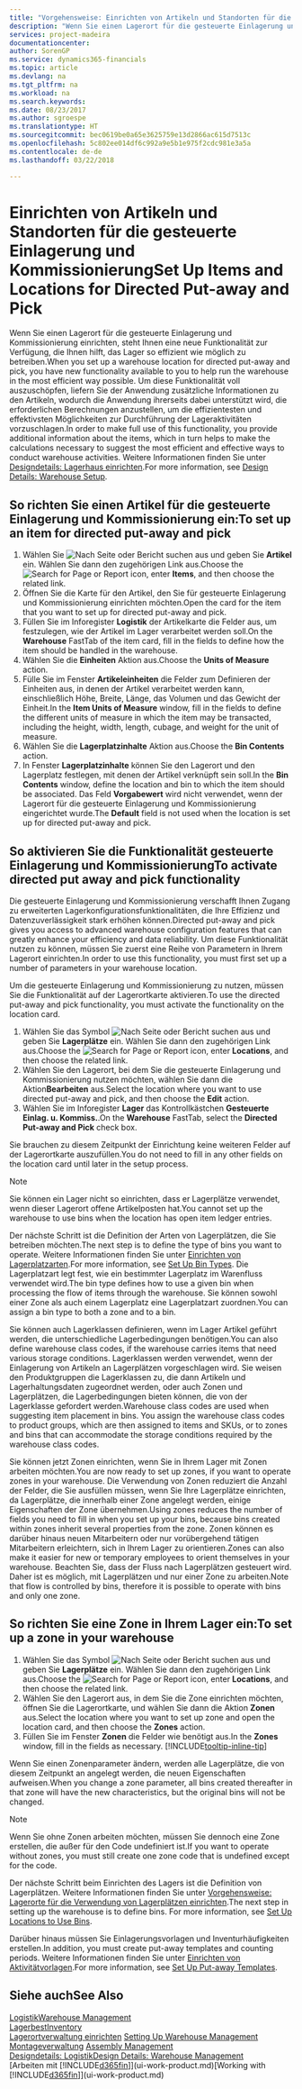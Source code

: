 ```yaml
---
title: "Vorgehensweise: Einrichten von Artikeln und Standorten für die gesteuerte Einlagerung und Kommissionierung | Microsoft Docs"
description: "Wenn Sie einen Lagerort für die gesteuerte Einlagerung und Kommissionierung einrichten, steht Ihnen eine neue Funktionalität zur Verfügung, die Ihnen hilft, das Lager so effizient wie möglich zu betreiben."
services: project-madeira
documentationcenter: 
author: SorenGP
ms.service: dynamics365-financials
ms.topic: article
ms.devlang: na
ms.tgt_pltfrm: na
ms.workload: na
ms.search.keywords: 
ms.date: 08/23/2017
ms.author: sgroespe
ms.translationtype: HT
ms.sourcegitcommit: bec0619be0a65e3625759e13d2866ac615d7513c
ms.openlocfilehash: 5c802ee014df6c992a9e5b1e975f2cdc981e3a5a
ms.contentlocale: de-de
ms.lasthandoff: 03/22/2018

---
```

# <a name="set-up-items-and-locations-for-directed-put-away-and-pick"></a><span data-ttu-id="b9146-103">Einrichten von Artikeln und Standorten für die gesteuerte Einlagerung und Kommissionierung</span><span class="sxs-lookup"><span data-stu-id="b9146-103">Set Up Items and Locations for Directed Put-away and Pick</span></span>
<span data-ttu-id="b9146-104">Wenn Sie einen Lagerort für die gesteuerte Einlagerung und Kommissionierung einrichten, steht Ihnen eine neue Funktionalität zur Verfügung, die Ihnen hilft, das Lager so effizient wie möglich zu betreiben.</span><span class="sxs-lookup"><span data-stu-id="b9146-104">When you set up a warehouse location for directed put-away and pick, you have new functionality available to you to help run the warehouse in the most efficient way possible.</span></span> <span data-ttu-id="b9146-105">Um diese Funktionalität voll auszuschöpfen, liefern Sie der Anwendung zusätzliche Informationen zu den Artikeln, wodurch die Anwendung ihrerseits dabei unterstützt wird, die erforderlichen Berechnungen anzustellen, um die effizientesten und effektivsten Möglichkeiten zur Durchführung der Lageraktivitäten vorzuschlagen.</span><span class="sxs-lookup"><span data-stu-id="b9146-105">In order to make full use of this functionality, you provide additional information about the items, which in turn helps to make the calculations necessary to suggest the most efficient and effective ways to conduct warehouse activities.</span></span> <span data-ttu-id="b9146-106">Weitere Informationen finden Sie unter [Designdetails: Lagerhaus einrichten](design-details-warehouse-setup.md).</span><span class="sxs-lookup"><span data-stu-id="b9146-106">For more information, see [Design Details: Warehouse Setup](design-details-warehouse-setup.md).</span></span>

## <a name="to-set-up-an-item-for-directed-put-away-and-pick"></a><span data-ttu-id="b9146-107">So richten Sie einen Artikel für die gesteuerte Einlagerung und Kommissionierung ein:</span><span class="sxs-lookup"><span data-stu-id="b9146-107">To set up an item for directed put-away and pick</span></span>  
1.  <span data-ttu-id="b9146-108">Wählen Sie ![Nach Seite oder Bericht suchen](media/ui-search/search_small.png "Symbol nach Seite oder Bericht suchen") aus und geben Sie **Artikel** ein. Wählen Sie dann den zugehörigen Link aus.</span><span class="sxs-lookup"><span data-stu-id="b9146-108">Choose the ![Search for Page or Report](media/ui-search/search_small.png "Search for Page or Report icon") icon, enter **Items**, and then choose the related link.</span></span>  
2.  <span data-ttu-id="b9146-109">Öffnen Sie die Karte für den Artikel, den Sie für gesteuerte Einlagerung und Kommissionierung einrichten möchten.</span><span class="sxs-lookup"><span data-stu-id="b9146-109">Open the card for the item that you want to set up for directed put-away and pick.</span></span>
3. <span data-ttu-id="b9146-110">Füllen Sie im Inforegister **Logistik** der Artikelkarte die Felder aus, um festzulegen, wie der Artikel im Lager verarbeitet werden soll.</span><span class="sxs-lookup"><span data-stu-id="b9146-110">On the **Warehouse** FastTab of the item card, fill in the fields to define how the item should be handled in the warehouse.</span></span>  
4.  <span data-ttu-id="b9146-111">Wählen Sie die **Einheiten** Aktion aus.</span><span class="sxs-lookup"><span data-stu-id="b9146-111">Choose the **Units of Measure** action.</span></span>
5. <span data-ttu-id="b9146-112">Fülle Sie im Fenster **Artikeleinheiten** die Felder zum Definieren der Einheiten aus, in denen der Artikel verarbeitet werden kann, einschließlich Höhe, Breite, Länge, das Volumen und das Gewicht der Einheit.</span><span class="sxs-lookup"><span data-stu-id="b9146-112">In the **Item Units of Measure** window, fill in the fields to define the different units of measure in which the item may be transacted, including the height, width, length, cubage, and weight for the unit of measure.</span></span>
6. <span data-ttu-id="b9146-113">Wählen Sie die **Lagerplatzinhalte** Aktion aus.</span><span class="sxs-lookup"><span data-stu-id="b9146-113">Choose the **Bin Contents** action.</span></span>
7. <span data-ttu-id="b9146-114">In Fenster **Lagerplatzinhalte** können Sie den Lagerort und den Lagerplatz festlegen, mit denen der Artikel verknüpft sein soll.</span><span class="sxs-lookup"><span data-stu-id="b9146-114">In the **Bin Contents** window, define the location and bin to which the item should be associated.</span></span> <span data-ttu-id="b9146-115">Das Feld **Vorgabewert** wird nicht verwendet, wenn der Lagerort für die gesteuerte Einlagerung und Kommissionierung eingerichtet wurde.</span><span class="sxs-lookup"><span data-stu-id="b9146-115">The **Default** field is not used when the location is set up for directed put-away and pick.</span></span>  

## <a name="to-activate-directed-put-away-and-pick-functionality"></a><span data-ttu-id="b9146-116">So aktivieren Sie die Funktionalität gesteuerte Einlagerung und Kommissionierung</span><span class="sxs-lookup"><span data-stu-id="b9146-116">To activate directed put away and pick functionality</span></span>  
<span data-ttu-id="b9146-117">Die gesteuerte Einlagerung und Kommissionierung verschafft Ihnen Zugang zu erweiterten Lagerkonfigurationsfunktionalitäten, die Ihre Effizienz und Datenzuverlässigkeit stark erhöhen können.</span><span class="sxs-lookup"><span data-stu-id="b9146-117">Directed put-away and pick gives you access to advanced warehouse configuration features that can greatly enhance your efficiency and data reliability.</span></span> <span data-ttu-id="b9146-118">Um diese Funktionalität nutzen zu können, müssen Sie zuerst eine Reihe von Parametern in Ihrem Lagerort einrichten.</span><span class="sxs-lookup"><span data-stu-id="b9146-118">In order to use this functionality, you must first set up a number of parameters in your warehouse location.</span></span>  

<span data-ttu-id="b9146-119">Um die gesteuerte Einlagerung und Kommissionierung zu nutzen, müssen Sie die Funktionalität auf der Lagerortkarte aktivieren.</span><span class="sxs-lookup"><span data-stu-id="b9146-119">To use the directed put-away and pick functionality, you must activate the functionality on the location card.</span></span>    
1.  <span data-ttu-id="b9146-120">Wählen Sie das Symbol ![Nach Seite oder Bericht suchen](media/ui-search/search_small.png "Nach Seite oder Bericht suchen") aus und geben Sie **Lagerplätze** ein. Wählen Sie dann den zugehörigen Link aus.</span><span class="sxs-lookup"><span data-stu-id="b9146-120">Choose the ![Search for Page or Report](media/ui-search/search_small.png "Search for Page or Report icon") icon, enter **Locations**, and then choose the related link.</span></span>  
2.  <span data-ttu-id="b9146-121">Wählen Sie den Lagerort, bei dem Sie die gesteuerte Einlagerung und Kommissionierung nutzen möchten, wählen Sie dann die Aktion**Bearbeiten** aus.</span><span class="sxs-lookup"><span data-stu-id="b9146-121">Select the location where you want to use directed put-away and pick, and then choose the **Edit** action.</span></span>  
3.  <span data-ttu-id="b9146-122">Wählen Sie im Inforegister **Lager** das Kontrollkästchen **Gesteuerte Einlag. u. Kommiss.**.</span><span class="sxs-lookup"><span data-stu-id="b9146-122">On the **Warehouse** FastTab, select the **Directed Put-away and Pick** check box.</span></span>  

<span data-ttu-id="b9146-123">Sie brauchen zu diesem Zeitpunkt der Einrichtung keine weiteren Felder auf der Lagerortkarte auszufüllen.</span><span class="sxs-lookup"><span data-stu-id="b9146-123">You do not need to fill in any other fields on the location card until later in the setup process.</span></span>  

> [!NOTE]  
>  <span data-ttu-id="b9146-124">Sie können ein Lager nicht so einrichten, dass er Lagerplätze verwendet, wenn dieser Lagerort offene Artikelposten hat.</span><span class="sxs-lookup"><span data-stu-id="b9146-124">You cannot set up the warehouse to use bins when the location has open item ledger entries.</span></span>  

<span data-ttu-id="b9146-125">Der nächste Schritt ist die Definition der Arten von Lagerplätzen, die Sie betreiben möchten.</span><span class="sxs-lookup"><span data-stu-id="b9146-125">The next step is to define the type of bins you want to operate.</span></span> <span data-ttu-id="b9146-126">Weitere Informationen finden Sie unter [Einrichten von Lagerplatzarten](warehouse-how-to-set-up-bin-types.md).</span><span class="sxs-lookup"><span data-stu-id="b9146-126">For more information, see [Set Up Bin Types](warehouse-how-to-set-up-bin-types.md).</span></span> <span data-ttu-id="b9146-127">Die Lagerplatzart legt fest, wie ein bestimmter Lagerplatz im Warenfluss verwendet wird.</span><span class="sxs-lookup"><span data-stu-id="b9146-127">The bin type defines how to use a given bin when processing the flow of items through the warehouse.</span></span> <span data-ttu-id="b9146-128">Sie können sowohl einer Zone als auch einem Lagerplatz eine Lagerplatzart zuordnen.</span><span class="sxs-lookup"><span data-stu-id="b9146-128">You can assign a bin type to both a zone and to a bin.</span></span>  

<span data-ttu-id="b9146-129">Sie können auch Lagerklassen definieren, wenn im Lager Artikel geführt werden, die unterschiedliche Lagerbedingungen benötigen.</span><span class="sxs-lookup"><span data-stu-id="b9146-129">You can also define warehouse class codes, if the warehouse carries items that need various storage conditions.</span></span> <span data-ttu-id="b9146-130">Lagerklassen werden verwendet, wenn der Einlagerung von Artikeln an Lagerplätzen vorgeschlagen wird. Sie weisen den Produktgruppen die Lagerklassen zu, die dann Artikeln und Lagerhaltungsdaten zugeordnet werden, oder auch Zonen und Lagerplätzen, die Lagerbedingungen bieten können, die von der Lagerklasse gefordert werden.</span><span class="sxs-lookup"><span data-stu-id="b9146-130">Warehouse class codes are used when suggesting item placement in bins. You assign the warehouse class codes to product groups, which are then assigned to items and SKUs, or to zones and bins that can accommodate the storage conditions required by the warehouse class codes.</span></span>  

<span data-ttu-id="b9146-131">Sie können jetzt Zonen einrichten, wenn Sie in Ihrem Lager mit Zonen arbeiten möchten.</span><span class="sxs-lookup"><span data-stu-id="b9146-131">You are now ready to set up zones, if you want to operate zones in your warehouse.</span></span> <span data-ttu-id="b9146-132">Die Verwendung von Zonen reduziert die Anzahl der Felder, die Sie ausfüllen müssen, wenn Sie Ihre Lagerplätze einrichten, da Lagerplätze, die innerhalb einer Zone angelegt werden, einige Eigenschaften der Zone übernehmen.</span><span class="sxs-lookup"><span data-stu-id="b9146-132">Using zones reduces the number of fields you need to fill in when you set up your bins, because bins created within zones inherit several properties from the zone.</span></span> <span data-ttu-id="b9146-133">Zonen können es darüber hinaus neuen Mitarbeitern oder nur vorübergehend tätigen Mitarbeitern erleichtern, sich in Ihrem Lager zu orientieren.</span><span class="sxs-lookup"><span data-stu-id="b9146-133">Zones can also make it easier for new or temporary employees to orient themselves in your warehouse.</span></span> <span data-ttu-id="b9146-134">Beachten Sie, dass der Fluss nach Lagerplätzen gesteuert wird. Daher ist es möglich, mit Lagerplätzen und nur einer Zone zu arbeiten.</span><span class="sxs-lookup"><span data-stu-id="b9146-134">Note that flow is controlled by bins, therefore it is possible to operate with bins and only one zone.</span></span>  

## <a name="to-set-up-a-zone-in-your-warehouse"></a><span data-ttu-id="b9146-135">So richten Sie eine Zone in Ihrem Lager ein:</span><span class="sxs-lookup"><span data-stu-id="b9146-135">To set up a zone in your warehouse</span></span>  
1.  <span data-ttu-id="b9146-136">Wählen Sie das Symbol ![Nach Seite oder Bericht suchen](media/ui-search/search_small.png "Nach Seite oder Bericht suchen") aus und geben Sie **Lagerplätze** ein. Wählen Sie dann den zugehörigen Link aus.</span><span class="sxs-lookup"><span data-stu-id="b9146-136">Choose the ![Search for Page or Report](media/ui-search/search_small.png "Search for Page or Report icon") icon, enter **Locations**, and then choose the related link.</span></span>  
2.  <span data-ttu-id="b9146-137">Wählen Sie den Lagerort aus, in dem Sie die Zone einrichten möchten, öffnen Sie die Lagerortkarte, und wählen Sie dann die Aktion **Zonen** aus.</span><span class="sxs-lookup"><span data-stu-id="b9146-137">Select the location where you want to set up zone and open the location card, and then choose the **Zones** action.</span></span>  
3.  <span data-ttu-id="b9146-138">Füllen Sie im Fenster **Zonen** die Felder wie benötigt aus.</span><span class="sxs-lookup"><span data-stu-id="b9146-138">In the **Zones** window, fill in the fields as necessary.</span></span> [!INCLUDE[tooltip-inline-tip](includes/tooltip-inline-tip_md.md)]  

<span data-ttu-id="b9146-139">Wenn Sie einen Zonenparameter ändern, werden alle Lagerplätze, die von diesem Zeitpunkt an angelegt werden, die neuen Eigenschaften aufweisen.</span><span class="sxs-lookup"><span data-stu-id="b9146-139">When you change a zone parameter, all bins created thereafter in that zone will have the new characteristics, but the original bins will not be changed.</span></span>  

> [!NOTE]  
>  <span data-ttu-id="b9146-140">Wenn Sie ohne Zonen arbeiten möchten, müssen Sie dennoch eine Zone erstellen, die außer für den Code undefiniert ist.</span><span class="sxs-lookup"><span data-stu-id="b9146-140">If you want to operate without zones, you must still create one zone code that is undefined except for the code.</span></span>  

<span data-ttu-id="b9146-141">Der nächste Schritt beim Einrichten des Lagers ist die Definition von Lagerplätzen. Weitere Informationen finden Sie unter [Vorgehensweise: Lagerorte für die Verwendung von Lagerplätzen einrichten](warehouse-how-to-set-up-locations-to-use-bins.md).</span><span class="sxs-lookup"><span data-stu-id="b9146-141">The next step in setting up the warehouse is to define bins. For more information, see [Set Up Locations to Use Bins](warehouse-how-to-set-up-locations-to-use-bins.md).</span></span>  

<span data-ttu-id="b9146-142">Darüber hinaus müssen Sie Einlagerungsvorlagen und Inventurhäufigkeiten erstellen.</span><span class="sxs-lookup"><span data-stu-id="b9146-142">In addition, you must create put-away templates and counting periods.</span></span> <span data-ttu-id="b9146-143">Weitere Informationen finden Sie unter [Einrichten von Aktivitätvorlagen](warehouse-how-to-set-up-put-away-templates.md).</span><span class="sxs-lookup"><span data-stu-id="b9146-143">For more information, see [Set Up Put-away Templates](warehouse-how-to-set-up-put-away-templates.md).</span></span>  

## <a name="see-also"></a><span data-ttu-id="b9146-144">Siehe auch</span><span class="sxs-lookup"><span data-stu-id="b9146-144">See Also</span></span>  
[<span data-ttu-id="b9146-145">Logistik</span><span class="sxs-lookup"><span data-stu-id="b9146-145">Warehouse Management</span></span>](warehouse-manage-warehouse.md)  
[<span data-ttu-id="b9146-146">Lagerbest</span><span class="sxs-lookup"><span data-stu-id="b9146-146">Inventory</span></span>](inventory-manage-inventory.md)  
<span data-ttu-id="b9146-147">[Lagerortverwaltung einrichten](warehouse-setup-warehouse.md)   </span><span class="sxs-lookup"><span data-stu-id="b9146-147">[Setting Up Warehouse Management](warehouse-setup-warehouse.md)   </span></span>  
<span data-ttu-id="b9146-148">[Montageverwaltung](assembly-assemble-items.md)  </span><span class="sxs-lookup"><span data-stu-id="b9146-148">[Assembly Management](assembly-assemble-items.md)  </span></span>  
[<span data-ttu-id="b9146-149">Designdetails: Logistik</span><span class="sxs-lookup"><span data-stu-id="b9146-149">Design Details: Warehouse Management</span></span>](design-details-warehouse-management.md)  
<span data-ttu-id="b9146-150">[Arbeiten mit [!INCLUDE[d365fin](includes/d365fin_md.md)]](ui-work-product.md)</span><span class="sxs-lookup"><span data-stu-id="b9146-150">[Working with [!INCLUDE[d365fin](includes/d365fin_md.md)]](ui-work-product.md)</span></span>  

